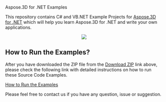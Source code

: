 Aspose.3D for .NET Examples

This repository contains C# and VB.NET Example Projects for [Aspose.3D for .NET](https://www.aspose.com/products/3d/net) which will help you learn Aspose.3D for .NET and write your own applications.


<p align="center">
  <a title="Download Examples ZIP" href="https://github.com/aspose3d/Aspose_3D_NET/archive/master.zip">
	<img src="https://raw.github.com/AsposeExamples/java-examples-dashboard/master/images/downloadZip-Button-Large.png" />
  </a>
</p>

## How to Run the Examples?

After you have downloaded the ZIP file from the [Download ZIP](https://github.com/aspose3d/Aspose_3D_NET/archive/master.zip) link above, please check the following link with detailed instructions on how to run these Source Code Examples.

[How to Run the Examples](https://docs.aspose.com//display/3dnet/How+to+Run+the+Examples)

Please feel free to contact us if you have any question, issue or suggestion.


